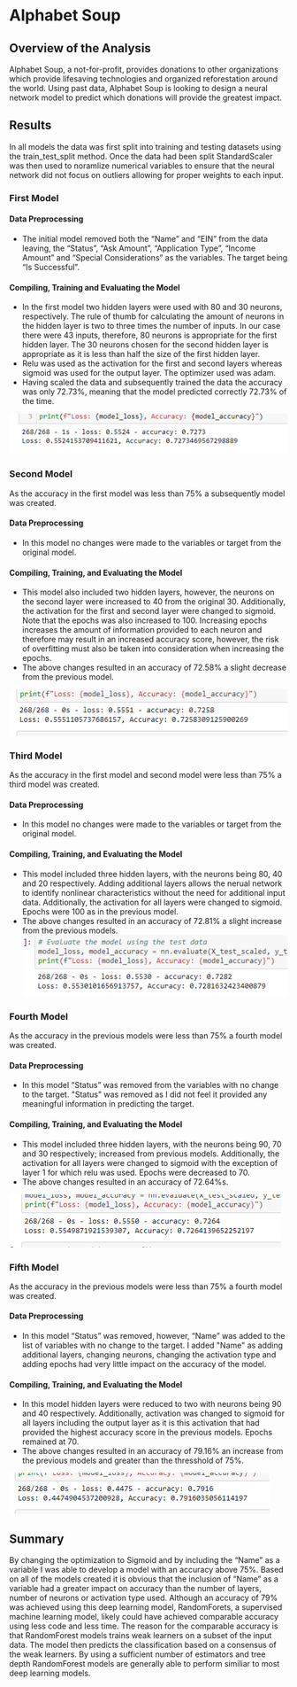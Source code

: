 <h1>Alphabet Soup</h1>
<h2>Overview of the Analysis</h2>
<p>Alphabet Soup, a not-for-profit, provides donations to other organizations which provide lifesaving technologies and organized reforestation around the world.  Using past data, Alphabet Soup is looking to design a neural network model to predict which donations will provide the greatest impact.</p>
<h2>Results</h2>
<p>In all models the data was first split into training and testing datasets using the train_test_split method.  Once the data had been split StandardScaler was then used to noramlize numerical variables to ensure that the neural network did not focus on outliers allowing for proper weights to each input.</p>
<h3>First Model</h3>
<h4>Data Preprocessing</h4>
<ul>
<li>The initial model removed both the “Name” and “EIN” from the data leaving, the “Status”, “Ask Amount”, “Application Type”, “Income Amount” and “Special Considerations” as the variables.  The target being “Is Successful”. </li>
</ul>
<h4>Compiling, Training and Evaluating the Model</h4>
<ul>
<li>In the first model two hidden layers were used with 80 and 30 neurons, respectively.   The rule of thumb for calculating the amount of neurons in the hidden layer is two to three times the number of inputs.  In our case there were 43 inputs, therefore, 80 neurons is appropriate for the first hidden layer.  The 30 neurons chosen for the second hidden layer is appropriate as it is less than half the size of the first hidden layer.<//li>
<li>Relu was used as the activation for the first and second layers whereas sigmoid was used for the output layer. The optimizer used was adam.</li>
<li>Having scaled the data and subsequently trained the data the accuracy was only 72.73%, meaning that the model predicted correctly 72.73% of the time.</li>
</ul>
<img src="https://github.com/bedwardssmith/Neural_Network_Charity_Analysis/blob/main/Images/Original.png">
<h3>Second Model</h3>
<p>As the accuracy in the first model was less than 75% a subsequently model was created.</p>
<h4>Data Preprocessing</h4>
<ul>
<li>In this model no changes were made to the variables or target from the original model.</li>
</ul>
<h4>Compiling, Training, and Evaluating the Model</h4>
<ul>
<li>This model also included two hidden layers, however, the neurons on the second layer were increased to 40 from the original 30.  Additionally, the activation for the first and second layer were changed to sigmoid.  Note that the epochs was also increased to 100.  Increasing epochs increases the amount of information provided to each neuron and therefore may result in an increased accuracy score, however, the risk of overfitting must also be taken into consideration when increasing the epochs.</li>
<li>The above changes resulted in an accuracy of 72.58% a slight decrease from the previous model.</li>
</ul>
<img src="https://github.com/bedwardssmith/Neural_Network_Charity_Analysis/blob/main/Images/Optimization_1.png">
<h3>Third Model</h3>
<p>As the accuracy in the first model and second model were less than 75% a third model was created.</p>
<h4>Data Preprocessing</h4>
<ul>
<li>In this model no changes were made to the variables or target from the original model.</li>
</ul>
<h4>Compiling, Training, and Evaluating the Model</h4>
<ul>
<li>This model included three hidden layers, with the neurons being 80, 40 and 20 respectively. Adding additional layers allows the nerual network to identify nonlinear characteristics without the need for additional input data. Additionally, the activation for all layers were changed to sigmoid.  Epochs were 100 as in the previous model.</li>
<li>The above changes resulted in an accuracy of 72.81% a slight increase from the previous models.</li>
<img src="https://github.com/bedwardssmith/Neural_Network_Charity_Analysis/blob/main/Images/Optimization_2.png">
</ul>
<h3>Fourth Model</h3>
<p>As the accuracy in the previous models were less than 75% a fourth model was created.</p>
<h4>Data Preprocessing</h4>
<ul>
<li>In this model “Status” was removed from the variables with no change to the target.  "Status" was removed as I did not feel it provided any meaningful information in predicting the target.</li>
</ul>
<h4>Compiling, Training, and Evaluating the Model</h4>
<ul>
<li>This model included three hidden layers, with the neurons being 90, 70 and 30 respectively; increased from previous models.  Additionally, the activation for all layers were changed to sigmoid with the exception of layer 1 for which relu was used.  Epochs were decreased to 70. </li>
<li>The above changes resulted in an accuracy of 72.64%s.</li>
</ul>
<img src="https://github.com/bedwardssmith/Neural_Network_Charity_Analysis/blob/main/Images/Optimization_3.png">
<h3>Fifth Model</h3>
<p>As the accuracy in the previous models were less than 75% a fourth model was created.</p>
<h4>Data Preprocessing</h4>
<ul>
<li>In this model “Status” was removed, however, “Name” was added to the list of variables with no change to the target.  I added "Name" as adding additional layers, changing neurons, changing the activation type and adding epochs had very little impact on the accuracy of the model. </li>
</ul>
<h4>Compiling, Training, and Evaluating the Model</h4>
<ul>
<li>In this model hidden layers were reduced to two with neurons being 90 and 40 respectively.  Additionally, activation was changed to sigmoid for all layers including the output layer as it is this activation that had provided the highest accuracy score in the previous models.  Epochs remained at 70. </li>
<li>The above changes resulted in an accuracy of 79.16% an increase from the previous models and greater than the thresshold of 75%.</li>
</ul>
<img src="https://github.com/bedwardssmith/Neural_Network_Charity_Analysis/blob/main/Images/Optimization_4.png">
<h2>Summary</h2>
<p>By changing the optimization to Sigmoid and by including the “Name” as a variable I was able to develop a model with an accuracy above 75%.  Based on all of the models created it is obvious that the inclusion of “Name” as a variable had a greater impact on accuracy than the number of layers, number of neurons or activation type used.  Although an accuracy of 79% was achieved using this deep learning model, RandomForets, a supervised machine learning model, likely could have achieved comparable accuracy using less code and less time.  The reason for the comparable accuracy is that RandomForest models trains weak learners on a subset of the input data. The model then predicts the classification based on a consensus of the weak learners.  By using a sufficient number of estimators and tree depth RandomForest models are generally able to perform similiar to most deep learning models.</p>

